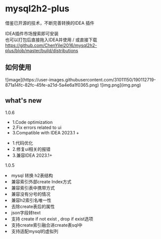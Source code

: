 # mysql2h2-plus
借鉴已开源的技术，不断完善转换的IDEA 插件

IDEA插件市场搜索即可安装  
也可以打包后直接拖入IDEA并使用 / 或直接下载 https://github.com/ChenYilei2016/mysql2h2-plus/blob/master/build/distributions

<h2>如何使用</h2>
![image](https://user-images.githubusercontent.com/31011150/190112719-871a14fc-82fc-45fe-a21d-5a4e6a1f0365.png)  
![img.png](img.png)

<h2>what's new</h2>
      <p>1.0.6</p>
      <ul>
        <li>1.Code optimization</li>
        <li>2.Fix errors related to ui</li>
        <li>3.Compatible with IDEA 2023.1 +</li>
      </ul>
      <ul>
        <li>1.代码优化</li>
        <li>2.修复ui相关的报错</li>
        <li>3.兼容IDEA 2023.1+ </li>
      </ul>


<p>1.0.5</p>  
<li>mysql 转换 h2表结构    </li>
<li>兼容索引外部create Index方式  </li>
<li>兼容索引表中携带方式  </li>
<li>兼容没有分号的情况  </li>
<li>兼容h2索引名唯一性  </li>
<li>去除create表后的属性  </li>
<li>json字段转text  </li>
<li>支持 create if not exist , drop if exist选项  </li>
<li>支持create索引融合进create表sql中  </li>
<li>支持适配mysql的虚拟列  </li>

